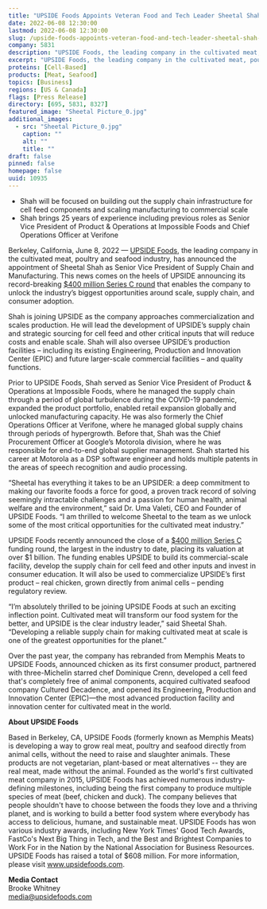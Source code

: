 ```yaml
---
title: "UPSIDE Foods Appoints Veteran Food and Tech Leader Sheetal Shah as Senior Vice President of Supply Chain & Manufacturing"
date: 2022-06-08 12:30:00
lastmod: 2022-06-08 12:30:00
slug: /upside-foods-appoints-veteran-food-and-tech-leader-sheetal-shah-senior-vice-president
company: 5831
description: "UPSIDE Foods, the leading company in the cultivated meat, poultry and seafood industry, has announced the appointment of Sheetal Shah as Senior Vice President of Supply Chain and Manufacturing. This news comes on the heels of UPSIDE announcing its record-breaking $400 million Series C round that enables the company to unlock the industry’s biggest opportunities around scale, supply chain, and consumer adoption."
excerpt: "UPSIDE Foods, the leading company in the cultivated meat, poultry and seafood industry, has announced the appointment of Sheetal Shah as Senior Vice President of Supply Chain and Manufacturing. This news comes on the heels of UPSIDE announcing its record-breaking $400 million Series C round that enables the company to unlock the industry’s biggest opportunities around scale, supply chain, and consumer adoption."
proteins: [Cell-Based]
products: [Meat, Seafood]
topics: [Business]
regions: [US & Canada]
flags: [Press Release]
directory: [695, 5831, 8327]
featured_image: "Sheetal Picture_0.jpg"
additional_images:
  - src: "Sheetal Picture_0.jpg"
    caption: ""
    alt: ""
    title: ""
draft: false
pinned: false
homepage: false
uuid: 10935
---
```

<ul>
<li>Shah will be focused on building out the supply chain infrastructure for cell feed components and scaling manufacturing to commercial scale</li>
<li>Shah brings 25 years of experience including previous roles as Senior Vice President of Product & Operations at Impossible Foods and Chief Operations Officer at Verifone</li>
</ul>
<p>Berkeley, California, June 8, 2022 — <a href="https://upsidefoods.com/">UPSIDE Foods</a>, the leading company in the cultivated meat, poultry and seafood industry, has announced the appointment of Sheetal Shah as Senior Vice President of Supply Chain and Manufacturing. This news comes on the heels of UPSIDE announcing its record-breaking <a href="https://www.prnewswire.com/news-releases/upside-foods-raises-a-400m-series-c-round-to-commercialize-cultivated-meat-at-scale-301529998.html">$400 million Series C round</a> that enables the company to unlock the industry’s biggest opportunities around scale, supply chain, and consumer adoption.</p>
<p>Shah is joining UPSIDE as the company approaches commercialization and scales production. He will lead the development of UPSIDE’s supply chain and strategic sourcing for cell feed and other critical inputs that will reduce costs and enable scale. Shah will also oversee UPSIDE’s production facilities – including its existing Engineering, Production and Innovation Center (EPIC) and future larger-scale commercial facilities – and quality functions.</p>
<p>Prior to UPSIDE Foods, Shah served as Senior Vice President of Product & Operations at Impossible Foods, where he managed the supply chain through a period of global turbulence during the COVID-19 pandemic, expanded the product portfolio, enabled retail expansion globally and unlocked manufacturing capacity. He was also formerly the Chief Operations Officer at Verifone, where he managed global supply chains through periods of hypergrowth. Before that, Shah was the Chief Procurement Officer at Google’s Motorola division, where he was responsible for end-to-end global supplier management. Shah started his career at Motorola as a DSP software engineer and holds multiple patents in the areas of speech recognition and audio processing. </p>
<p>“Sheetal has everything it takes to be an UPSIDER: a deep commitment to making our favorite foods a force for good, a proven track record of solving seemingly intractable challenges and a passion for human health, animal welfare and the environment,” said Dr. Uma Valeti, CEO and Founder of UPSIDE Foods. “I am thrilled to welcome Sheetal to the team as we unlock some of the most critical opportunities for the cultivated meat industry.”</p>
<p>UPSIDE Foods recently announced the close of a <a href="https://www.prnewswire.com/news-releases/upside-foods-raises-a-400m-series-c-round-to-commercialize-cultivated-meat-at-scale-301529998.html">$400 million Series C</a> funding round, the largest in the industry to date, placing its valuation at over $1 billion. The funding enables UPSIDE to build its commercial-scale facility, develop the supply chain for cell feed and other inputs and invest in consumer education. It will also be used to commercialize UPSIDE’s first product – real chicken, grown directly from animal cells – pending regulatory review.</p>
<p>“I’m absolutely thrilled to be joining UPSIDE Foods at such an exciting inflection point. Cultivated meat will transform our food system for the better, and UPSIDE is the clear industry leader,” said Sheetal Shah. “Developing a reliable supply chain for making cultivated meat at scale is one of the greatest opportunities for the planet.”</p>
<p>Over the past year, the company has rebranded from Memphis Meats to UPSIDE Foods, announced chicken as its first consumer product, partnered with three-Michelin starred chef Dominique Crenn, developed a cell feed that's completely free of animal components, acquired cultivated seafood company Cultured Decadence, and opened its Engineering, Production and Innovation Center (EPIC)—the most advanced production facility and innovation center for cultivated meat in the world.</p>
<p><strong>About UPSIDE Foods </strong></p>
<p>Based in Berkeley, CA, UPSIDE Foods (formerly known as Memphis Meats) is developing a way to grow real meat, poultry and seafood directly from animal cells, without the need to raise and slaughter animals. These products are not vegetarian, plant-based or meat alternatives -- they are real meat, made without the animal. Founded as the world's first cultivated meat company in 2015, UPSIDE Foods has achieved numerous industry-defining milestones, including being the first company to produce multiple species of meat (beef, chicken and duck). The company believes that people shouldn't have to choose between the foods they love and a thriving planet, and is working to build a better food system where everybody has access to delicious, humane, and sustainable meat. UPSIDE Foods has won various industry awards, including New York Times' Good Tech Awards, FastCo's Next Big Thing in Tech, and the Best and Brightest Companies to Work For in the Nation by the National Association for Business Resources. UPSIDE Foods has raised a total of $608 million. For more information, please visit <a href="http://www.upsidefoods.com">www.upsidefoods.com</a>.</p>
<p><strong>Media Contact</strong><br />
Brooke Whitney<br />
<a href="mailto:media@upsidefoods.com">media@upsidefoods.com</a></p>
